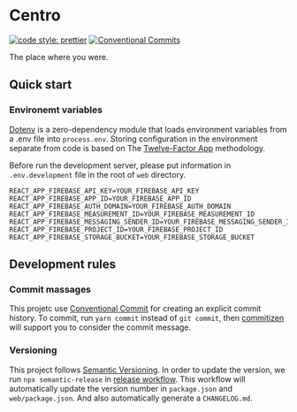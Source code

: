 # Centro

[![code style: prettier](https://img.shields.io/badge/code_style-prettier-ff69b4.svg?style=flat-square)](https://github.com/prettier/prettier)
[![Conventional Commits](https://img.shields.io/badge/Conventional%20Commits-1.0.0-%23FE5196?logo=conventionalcommits&logoColor=white)](https://conventionalcommits.org)

The place where you were.

## Quick start

### Environemt variables

[Dotenv](https://github.com/motdotla/dotenv) is a zero-dependency module that loads environment variables from a .env file into `process.env`. Storing configuration in the environment separate from code is based on The [Twelve-Factor App](http://12factor.net/config) methodology.

Before run the development server, please put information in `.env.development` file in the root of `web` directory.

```dosini
REACT_APP_FIREBASE_API_KEY=YOUR_FIREBASE_API_KEY
REACT_APP_FIREBASE_APP_ID=YOUR_FIREBASE_APP_ID
REACT_APP_FIREBASE_AUTH_DOMAIN=YOUR_FIREBASE_AUTH_DOMAIN
REACT_APP_FIREBASE_MEASUREMENT_ID=YOUR_FIREBASE_MEASUREMENT_ID
REACT_APP_FIREBASE_MESSAGING_SENDER_ID=YOUR_FIREBASE_MESSAGING_SENDER_ID
REACT_APP_FIREBASE_PROJECT_ID=YOUR_FIREBASE_PROJECT_ID
REACT_APP_FIREBASE_STORAGE_BUCKET=YOUR_FIREBASE_STORAGE_BUCKET
```

## Development rules

### Commit massages

This projetc use [Conventional Commit](https://www.conventionalcommits.org/) for creating an explicit commit history. To commit, run `yarn commit` instead of `git commit`, then [commitizen](https://github.com/commitizen/cz-cli) will support you to consider the commit message.

### Versioning

This project follows [Semantic Versioning](https://semver.org/). In order to update the version, we run `npx semantic-release` in [release workflow](https://github.com/KazuyaHara/centro/blob/main/.github/workflows/release.yml). This workflow will automatically update the version number in `package.json` and `web/package.json`. And also automatically generate a `CHANGELOG.md`.
